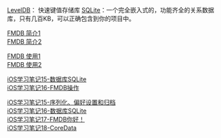 [LevelDB](https://github.com/google/leveldb)： 快速键值存储库
[SQLite](http://www.sqlite.org/)：一个完全嵌入式的，功能齐全的关系数据库，只有几百KB，可以正确包含到你的项目中。

[FMDB 简介1](http://www.cnblogs.com/wendingding/p/3871848.html)  
[FMDB 简介2](http://www.cnblogs.com/jingdizhiwa/p/5644213.html)  

[FMDB 使用1](http://www.cnblogs.com/wuhenke/archive/2012/02/07/2341656.html)  
[FMDB 使用2](http://www.jianshu.com/p/d60ee3c85d63)  

[iOS学习笔记15-数据库SQLite](http://blog.csdn.net/xyz_lmn/article/details/8968203)  
[iOS学习笔记16-FMDB操作](http://blog.csdn.net/xyz_lmn/article/details/9312837)  

[iOS学习笔记15-序列化、偏好设置和归档](http://www.jianshu.com/p/b5b9628d8db7)  
[iOS学习笔记16-数据库SQLite](http://www.jianshu.com/p/a23ce428180a)  
[iOS学习笔记17-FMDB你好！](http://www.jianshu.com/p/82b2b06e3172)  
[iOS学习笔记18-CoreData](http://www.jianshu.com/p/5e8e8517a00c)  

